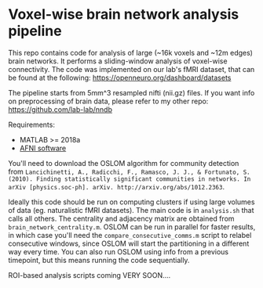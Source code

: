 # Voxel-wise brain network analysis pipeline

This repo contains code for analysis of large (~16k voxels and ~12m edges) brain networks. It performs a sliding-window analysis of voxel-wise connectivity.
The code was implemented on our lab's fMRI dataset, that can be found at the following: https://openneuro.org/dashboard/datasets

The pipeline starts from 5mm^3 resampled nifti (nii.gz) files. If you want info on preprocessing of brain data, please refer to my other repo: https://github.com/lab-lab/nndb

Requirements:
- MATLAB >= 2018a
- [AFNI software](https://afni.nimh.nih.gov/pub/dist/doc/htmldoc/background_install/install_instructs/index.html)


You'll need to download the OSLOM algorithm for community detection from
```Lancichinetti, A., Radicchi, F., Ramasco, J. J., & Fortunato, S. (2010). Finding statistically significant communities in networks. In arXiv [physics.soc-ph]. arXiv. http://arxiv.org/abs/1012.2363```.

Ideally this code should be run on computing clusters if using large volumes of data (eg. naturalistic fMRI datasets). 
The main code is in `analysis.sh` that calls all others. The centrality and adjacency matrix are obtained from `brain_network_centrality.m`. OSLOM can be run in parallel for faster results, in which case you'll need the `compare_consecutive_comms.m` script to relabel consecutive windows, since OSLOM will start the partitioning in a different way every time. You can also run OSLOM using info from a previous timepoint, but this means running the code sequentially.


ROI-based analysis scripts coming VERY SOON....



